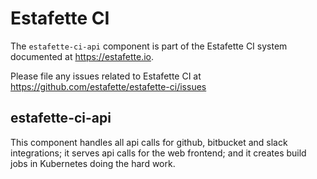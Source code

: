 # Estafette CI

The `estafette-ci-api` component is part of the Estafette CI system documented at https://estafette.io.

Please file any issues related to Estafette CI at https://github.com/estafette/estafette-ci/issues

## estafette-ci-api

This component handles all api calls for github, bitbucket and slack integrations; it serves api calls for the web frontend; and it creates build jobs in Kubernetes doing the hard work.